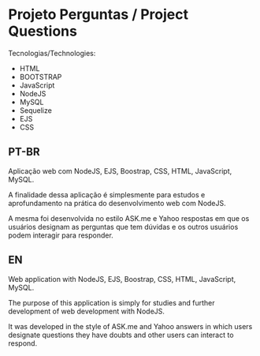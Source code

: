 # Projeto Perguntas / Project Questions

Tecnologias/Technologies:
* HTML
* BOOTSTRAP
* JavaScript
* NodeJS
* MySQL
* Sequelize
* EJS
* CSS

PT-BR
-
Aplicação web com NodeJS, EJS, Boostrap, CSS, HTML, JavaScript, MySQL.

A finalidade dessa aplicação é simplesmente para estudos e aprofundamento na prática do desenvolvimento web com NodeJS.

A mesma foi desenvolvida no estilo ASK.me e Yahoo respostas em que os usuários designam as perguntas que tem dúvidas e os outros usuários podem 
interagir para responder.


EN
-
Web application with NodeJS, EJS, Boostrap, CSS, HTML, JavaScript, MySQL.

The purpose of this application is simply for studies and further development of web development with NodeJS.

It was developed in the style of ASK.me and Yahoo answers in which users designate questions they have doubts and other users can
interact to respond.
